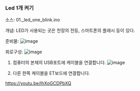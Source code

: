 ### Led 1개 켜기
소스: 01._led_one_blink.ino

개념:
LED가 사용되는 곳은 천장의 전등, 스마트폰의 플래시 등이 있다.

준비물:
![image](https://user-images.githubusercontent.com/74280054/150107631-bd1f1e67-ac13-4544-8355-388fb5ade95a.png)

회로구성:
![image](https://user-images.githubusercontent.com/74280054/150107720-69eee2ef-4b75-4f7b-9858-23cd21e13f79.png)

1. 컴퓨터의 본체의 USB포트에 케이블을 연결합니다.
![image](https://user-images.githubusercontent.com/74280054/150107821-6cbd2e59-d2f5-4199-9921-67f8a73d8ff3.png)


2. 다른 한쪽 케이블을 ET보드에 연결합니다.


https://youtu.be/IhXoGCDPbXQ



